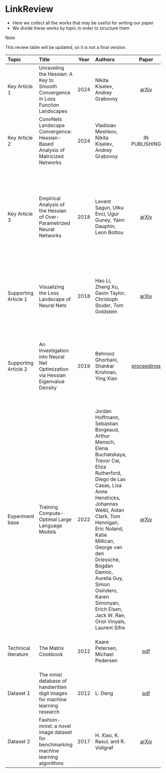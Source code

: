 # LinkReview

- Here we collect all the works that may be useful for writing our paper
- We divide these works by topic in order to structure them

> [!NOTE]
> This review table will be updated, so it is not a final version.

| Topic | Title | Year | Authors | Paper | Code | Summary |
| :--- | :--- | :---: | :--- | :---: | :---: | :--- |
| Key Article 1 | Unraveling the Hessian: A Key to Smooth Convergence in Loss Function Landscapes | 2024 | Nikita Kiselev, Andrey Grabovoy | [arXiv](https://arxiv.org/abs/2409.11995) | [github](https://github.com/kisnikser/landscape-hessian) | Upper bounds via Hessian for fully connected neural networks |
| Key Article 2 | ConvNets Landscape Convergence: Hessian-Based Analysis of Matricized Networks | 2024 | Vladislav Meshkov, Nikita Kiselev, Andrey Grabovoy | IN PUBLISHING | IN PUBLISHING | Upper bounds via Hessian for convolutional neural networks |
| Key Article 3 | Empirical Analysis of the Hessian of Over-Parametrized Neural Networks | 2018 | Levent Sagun, Utku Evci, Ugur Guney, Yann Dauphin, Leon Bottou | [arXiv](https://arxiv.org/pdf/1706.04454) | --- | In overtrained neural networks the Hessian rank is often low, and in fact the active subspace, which affects the overall shape of the loss landscape, may be significantly smaller. |
| Supporting Article 1 | Visualizing the Loss Landscape of Neural Nets | 2018 | Hao Li, Zheng Xu, Gavin Taylor, Christoph Studer, Tom Goldstein | [arXiv](https://arxiv.org/pdf/1712.09913) | --- | Methods of visualizing loss function curvature and applying a comparizon between different functions |
| Supporting Article 2 | An Investigation into Neural Net Optimization via Hessian Eigenvalue Density | 2019 | Behrooz Ghorbani, Shankar Krishnan, Ying Xiao | [proceedings](https://proceedings.mlr.press/v97/ghorbani19b/ghorbani19b.pdf) | --- | Observed the rapid appearance of large isolated eigenvalues in the spectrum, along with a surprising concentration of the gradient in the corresponding eigenspaces. |
| Experiment base | Training Compute-Optimal Large Language Models | 2022 | Jordan Hoffmann, Sebastian Borgeaud, Arthur Mensch, Elena Buchatskaya, Trevor Cai, Eliza Rutherford, Diego de Las Casas, Lisa Anne Hendricks, Johannes Welbl, Aidan Clark, Tom Hennigan, Eric Noland, Katie Millican, George van den Driessche, Bogdan Damoc, Aurelia Guy, Simon Osindero, Karen Simonyan, Erich Elsen, Jack W. Rae, Oriol Vinyals, Laurent Sifre | [arXiv](https://arxiv.org/abs/2203.15556) | --- | The idea of overloaded models and the reason of importance optimal training size estimation |
| Technical literature | The Matrix Cookbook | 2012 | Kaare Petersen, Michael Pedersen | [pdf](https://www.math.uwaterloo.ca/~hwolkowi/matrixcookbook.pdf) | --- | A collection of facts about matrices and matters relating to them |
| Dataset 1 | The mnist database of handwritten digit images for machine learning research | 2012 | L. Deng | [pdf](https://api.semanticscholar.org/CorpusID:5280072) | [link](https://www.kaggle.com/datasets/hojjatk/mnist-dataset) | The database of handwritten digits. |
| Dataset 2 | Fashion-mnist: a novel image dataset for benchmarking machine learning algorithms | 2017 | H. Xiao, K. Rasul, and R. Vollgraf | [arXiv](http://arxiv.org/abs/1708.07747) | [github](https://github.com/zalandoresearch/fashion-mnist) | A dataset of Zalando's article images |
